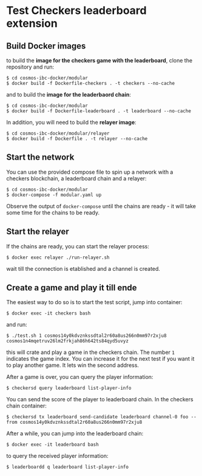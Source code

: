 # Test Checkers leaderboard extension

## Build Docker images

to build the **image for the checkers game with the leaderboard**, clone the repository and run:

```
$ cd cosmos-ibc-docker/modular
$ docker build -f Dockerfile-checkers . -t checkers --no-cache
```

and to build the **image for the leaderbaord chain**:

```
$ cd cosmos-ibc-docker/modular
$ docker build -f Dockerfile-leaderboard . -t leaderboard --no-cache
```

In addition, you will need to build the **relayer image**:

```
$ cd cosmos-ibc-docker/modular/relayer
$ docker build -f Dockerfile . -t relayer --no-cache
```

## Start the network

You can use the provided compose file to spin up a network with a checkers blockchain, a leaderboard chain and a relayer:

```
$ cd cosmos-ibc-docker/modular
$ docker-compose -f modular.yaml up

```

Observe the output of `docker-compose` until the chains are ready - it will take some time for the chains to be ready. 

## Start the relayer

If the chains are ready, you can start the relayer process:

```
$ docker exec relayer ./run-relayer.sh 
```

wait till the connection is etablished and a channel is created. 

## Create a game and play it till ende

The easiest way to do so is to start the test script, jump into container:

```
$ docker exec -it checkers bash
```

and run:

```
$ ./test.sh 1 cosmos14y0kdvznkssdtal2r60a8us266n0mm97r2xju8 cosmos1n4mqetruv26lm2frkjah86h642ts84qyd5uvyz
```

this will crate and play a game in the checkers chain. The number `1` indicates the game index. You can increase it for the next test if you want it to play another game. It lets win the second address.

After a game is over, you can query the player information:

```
$ checkersd query leaderboard list-player-info
```

You can send the score of the player to leaderboard chain. In the checkers chain container:

```
$ checkersd tx leaderboard send-candidate leaderboard channel-0 foo --from cosmos14y0kdvznkssdtal2r60a8us266n0mm97r2xju8
```

After a while, you can jump into the leaderboard chain:

```
$ docker exec -it leaderboard bash
```

to query the received player information:

```
$ leaderboardd q leaderboard list-player-info
```